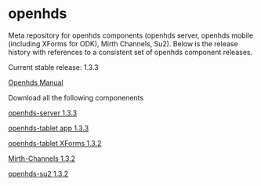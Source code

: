 openhds
=======

Meta repository for openhds components (openhds server, openhds mobile (including XForms for ODK), Mirth Channels, Su2). Below is the release history with references to a consistent set of openhds component releases.

Current stable release: 1.3.3

[Openhds Manual](https://github.com/SwissTPH/openhds/blob/master/doc/OpenHDS_Manual.pdf?raw=true)

Download all the following componenents

[openhds-server 1.3.3](https://github.com/SwissTPH/openhds-server/releases/download/openhds-1.3.3/openhds.war)

[openhds-tablet app 1.3.3](https://github.com/SwissTPH/openhds-tablet/releases/download/1.3.2/openhds-tablet-1.3.3.apk)

[openhds-tablet XForms 1.3.2](https://github.com/SwissTPH/openhds-tablet/releases/download/1.3.2/xlsforms.zip)

[Mirth-Channels 1.3.2](https://github.com/SwissTPH/Mirth-Channels/releases/download/1.3.2/Mirth-Channels.zip)

[openhds-su2 1.3.2](https://github.com/SwissTPH/openhds-su2/archive/v1.3.2.zip)


